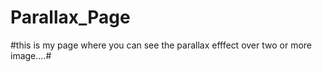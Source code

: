 # Parallax_Page

#this is my page where you can see the parallax efffect over two or more image....#
